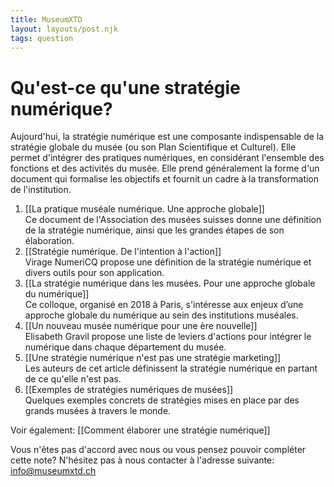 ```yaml
---
title: MuseumXTD
layout: layouts/post.njk
tags: question
---
```

# **Qu'est-ce qu'une stratégie numérique?**  
Aujourd'hui, la stratégie numérique est une composante indispensable de la stratégie globale du musée (ou son Plan Scientifique et Culturel). Elle permet d'intégrer des pratiques numériques, en considérant l'ensemble des fonctions et des activités du musée.
Elle prend généralement la forme d'un document qui formalise les objectifs et fournit un cadre à la transformation de l'institution. 

1. [[La pratique muséale numérique. Une approche globale]]  
   Ce document de l'Association des musées suisses donne une définition de la stratégie numérique, ainsi que les grandes étapes de son élaboration.  
2. [[Stratégie numérique. De l'intention à l'action]]   
   Virage NumeriCQ propose une définition de la stratégie numérique et divers outils pour son application. 
3. [[La stratégie numérique dans les musées. Pour une approche globale du numérique]]  
   Ce colloque, organisé en 2018 à Paris, s'intéresse aux enjeux d’une approche globale du numérique au sein des institutions muséales.  
4. [[Un nouveau musée numérique pour une ère nouvelle]]  
   Elisabeth Gravil propose une liste de leviers d'actions pour intégrer le numérique dans chaque département du musée.  
5. [[Une stratégie numérique n'est pas une stratégie marketing]]  
   Les auteurs de cet article définissent la stratégie numérique en partant de ce qu'elle n'est pas. 
6. [[Exemples de stratégies numériques de musées]]  
   Quelques exemples concrets de stratégies mises en place par des grands musées à travers le monde. 


Voir également: [[Comment élaborer une stratégie numérique]]  


Vous n'êtes pas d'accord avec nous ou vous pensez pouvoir compléter cette note? N'hésitez pas à nous contacter à l'adresse suivante: [info@museumxtd.ch](mailto:info@museumxtd.ch)

